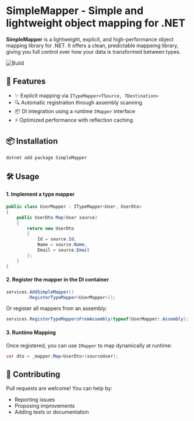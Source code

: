 
# SimpleMapper - Simple and lightweight object mapping for .NET

**SimpleMapper** is a lightweight, explicit, and high-performance object mapping library for .NET. It offers a clean, predictable mappeing library, giving you full control over how your data is transformed between types.

![Build](https://github.com/guimrz/SimpleMapper/workflows/Build/badge.svg)

## 🚀 Features

- ✨ Explicit mapping via `ITypeMapper<TSource, TDestination>`
- 🔍 Automatic registration through assembly scanning
- 📦 DI integration using a runtime `IMapper` interface
- ⚡️ Optimized performance with reflection caching

## 📦 Installation

```bash
dotnet add package SimpleMapper
```

## 🛠️ Usage

#### 1. Implement a type mapper

```csharp
public class UserMapper : ITypeMapper<User, UserDto>
{
    public UserDto Map(User source)
    {
        return new UserDto
        {
            Id = source.Id,
            Name = source.Name,
            Email = source.Email
        };
    }
}
```

#### 2. Register the mapper in the DI container

```csharp
services.AddSimpleMapper()
        .RegisterTypeMapper<UserMapper>();
```

Or register all mappers from an assembly:

```csharp
services.RegisterTypeMappersFromAssembly(typeof(UserMapper).Assembly);
```

#### 3. Runtime Mapping

Once registered, you can use `IMapper` to map dynamically at runtime:

```csharp
var dto = _mapper.Map<UserDto>(sourceUser);
```

## 🤝 Contributing

Pull requests are welcome! You can help by:

- Reporting issues
- Proposing improvements
- Adding tests or documentation
